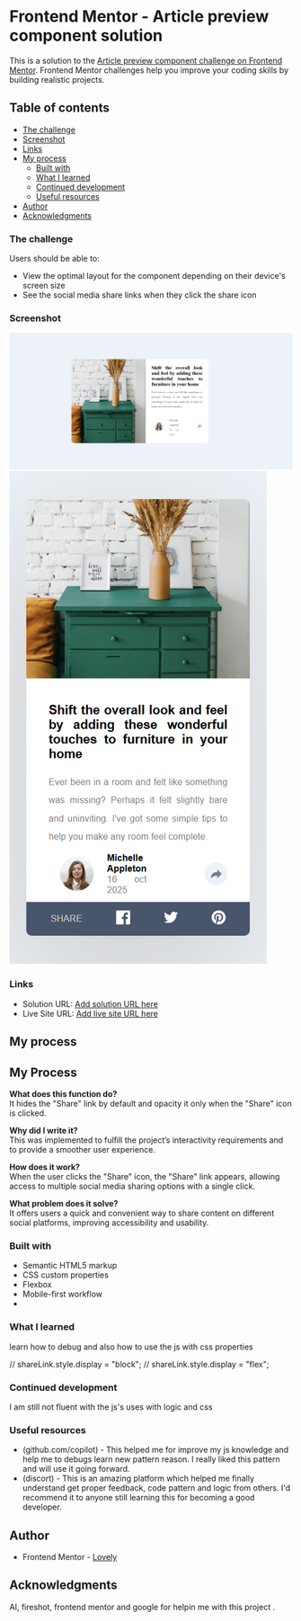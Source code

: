 # Frontend Mentor - Article preview component solution

This is a solution to the [Article preview component challenge on Frontend Mentor](https://www.frontendmentor.io/challenges/article-preview-component-dYBN_pYFT). Frontend Mentor challenges help you improve your coding skills by building realistic projects. 

## Table of contents

  - [The challenge](#the-challenge)
  - [Screenshot](#screenshot)
  - [Links](#links)
- [My process](#my-process)
  - [Built with](#built-with)
  - [What I learned](#what-i-learned)
  - [Continued development](#continued-development)
  - [Useful resources](#useful-resources)
- [Author](#author)
- [Acknowledgments](#acknowledgments)



### The challenge

Users should be able to:

- View the optimal layout for the component depending on their device's screen size
- See the social media share links when they click the share icon

### Screenshot

![](./destop-screenshot.png)
![](./mobile-screenshot.png)


### Links

- Solution URL: [Add solution URL here](https://your-solution-url.com)
- Live Site URL: [Add live site URL here](https://your-live-site-url.com)

## My process
## My Process

**What does this function do?**  
It hides the "Share" link by default and opacity it only when the "Share" icon is clicked.

**Why did I write it?**  
This was implemented to fulfill the project’s interactivity requirements and to provide a smoother user experience.

**How does it work?**  
When the user clicks the "Share" icon, the "Share" link appears, allowing access to multiple social media sharing options with a single click.

**What problem does it solve?**  
It offers users a quick and convenient way to share content on different social platforms, improving accessibility and usability.

### Built with

- Semantic HTML5 markup
- CSS custom properties
- Flexbox
- Mobile-first workflow
-

### What I learned

learn how to debug and also how to use the js with css properties

// shareLink.style.display = "block"; 
// shareLink.style.display = "flex"; 

### Continued development

I am still not fluent with the js's uses with logic and css 

### Useful resources

- (github.com/copilot) - This helped me for improve my js knowledge and help me to debugs learn new pattern reason. I really liked this pattern and will use it going forward.
- (discort) - This is an amazing platform which helped me finally understand get proper feedback, code pattern and logic from others. I'd recommend it to anyone still learning this for becoming a good developer.

## Author

- Frontend Mentor - [Lovely](https://www.frontendmentor.io/profile/yourusername)

## Acknowledgments
AI, fireshot, frontend mentor and google for helpin me with this project .